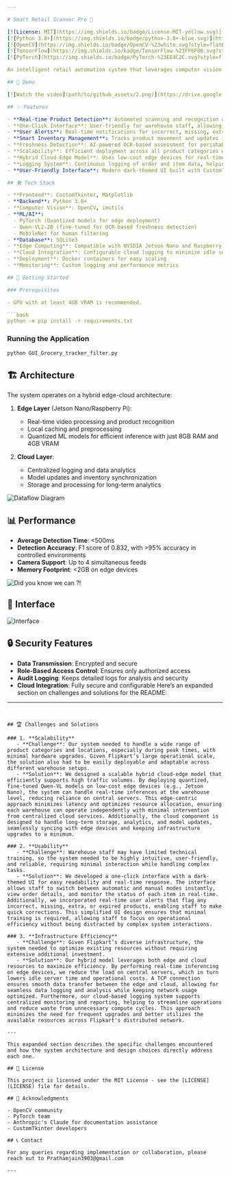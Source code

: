 ```yaml
---

# Smart Retail Scanner Pro 🛒

[![License: MIT](https://img.shields.io/badge/License-MIT-yellow.svg)](https://opensource.org/licenses/MIT)
[![Python 3.8+](https://img.shields.io/badge/python-3.8+-blue.svg)](https://www.python.org/downloads/)
[![OpenCV](https://img.shields.io/badge/OpenCV-%23white.svg?style=flat&logo=opencv&logoColor=white)](https://opencv.org/)
[![TensorFlow](https://img.shields.io/badge/TensorFlow-%23FF6F00.svg?style=flat&logo=TensorFlow&logoColor=white)](https://www.tensorflow.org/)
[![PyTorch](https://img.shields.io/badge/PyTorch-%23EE4C2C.svg?style=flat&logo=PyTorch&logoColor=white)](https://pytorch.org/)

An intelligent retail automation system that leverages computer vision and machine learning to streamline inventory management and enhance the shopping experience. Perfect for modern retail environments looking to automate their operations while maintaining accuracy and efficiency.

## 🎥 Demo

[![Watch the video](path/to/github_assets/2.png)](https://drive.google.com/file/d/15eoGBw3SjDriYymjUkb_L5rgUbx-RZPX/view?usp=drive_link)

## ✨ Features

- **Real-time Product Detection**: Automated scanning and recognition of products using computer vision
- **One-Click Interface**: User-friendly for warehouse staff, allowing quick switching between automatic and manual modes
- **User Alerts**: Real-time notifications for incorrect, missing, extra, or expired products in orders
- **Smart Inventory Management**: Tracks product movement and updates inventory in real-time
- **Freshness Detection**: AI-powered OCR-based assessment for perishable goods and expiration detection for packaged products
- **Scalability**: Efficient deployment across all product categories with minimal hardware upgrades
- **Hybrid Cloud-Edge Model**: Uses low-cost edge devices for real-time inference and cloud for centralized logging and analytics
- **Logging System**: Continuous logging of order and item data, helping identify frequently mis-scanned products
- **User-Friendly Interface**: Modern dark-themed UI built with CustomTkinter for ease of use

## 🛠️ Tech Stack

- **Frontend**: CustomTkinter, Matplotlib
- **Backend**: Python 3.8+
- **Computer Vision**: OpenCV, imutils
- **ML/AI**:
  - PyTorch (Quantized models for edge deployment)
  - Qwen-VL2-2B (fine-tuned for OCR-based freshness detection)
  - MobileNet for human filtering
- **Database**: SQLite3
- **Edge Computing**: Compatible with NVIDIA Jetson Nano and Raspberry Pi
- **Cloud Integration**: Configurable cloud logging to minimize idle server times
- **Deployment**: Docker containers for easy scaling
- **Monitoring**: Custom logging and performance metrics

## 🚀 Getting Started

### Prerequisites

- GPU with at least 4GB VRAM is recommended.

```bash
python -m pip install -r requirements.txt
```

### Running the Application

```bash
python GUI_Grocery_tracker_filter.py
```

## 🏗️ Architecture

The system operates on a hybrid edge-cloud architecture:

1. **Edge Layer** (Jetson Nano/Raspberry Pi):
   - Real-time video processing and product recognition
   - Local caching and preprocessing
   - Quantized ML models for efficient inference with just 8GB RAM and 4GB VRAM

2. **Cloud Layer**:
   - Centralized logging and data analytics
   - Model updates and inventory synchronization
   - Storage and processing for long-term analytics

![Dataflow Diagram](path/to/github_assets/5.png)

## 📊 Performance

- **Average Detection Time**: <500ms
- **Detection Accuracy**: F1 score of 0.832, with >95% accuracy in controlled environments
- **Camera Support**: Up to 4 simultaneous feeds
- **Memory Footprint**: <2GB on edge devices

![Did you know we can ?!](path/to/github_assets/4.png)

## 📸 Interface

![Interface](path/to/github_assets/9.png)

## 🔒 Security Features

- **Data Transmission**: Encrypted and secure
- **Role-Based Access Control**: Ensures only authorized access
- **Audit Logging**: Keeps detailed logs for analysis and security
- **Cloud Integration**: Fully secure and configurable
Here’s an expanded section on challenges and solutions for the README:

---
```


## 🏆 Challenges and Solutions

### 1. **Scalability**
   - **Challenge**: Our system needed to handle a wide range of product categories and locations, especially during peak times, with minimal hardware upgrades. Given Flipkart’s large operational scale, the solution also had to be easily deployable and adaptable across different warehouse setups.
   - **Solution**: We designed a scalable hybrid cloud-edge model that efficiently supports high traffic volumes. By deploying quantized, fine-tuned Qwen-VL models on low-cost edge devices (e.g., Jetson Nano), the system can handle real-time inferences at the warehouse level, reducing reliance on central servers. This edge-centric approach minimizes latency and optimizes resource allocation, ensuring each warehouse can operate independently with minimal intervention from centralized cloud services. Additionally, the cloud component is designed to handle long-term storage, analytics, and model updates, seamlessly syncing with edge devices and keeping infrastructure upgrades to a minimum.

### 2. **Usability**
   - **Challenge**: Warehouse staff may have limited technical training, so the system needed to be highly intuitive, user-friendly, and reliable, requiring minimal interaction while handling complex tasks.
   - **Solution**: We developed a one-click interface with a dark-themed UI for easy readability and real-time response. The interface allows staff to switch between automatic and manual modes instantly, view order details, and monitor the status of each item in real-time. Additionally, we incorporated real-time user alerts that flag any incorrect, missing, extra, or expired products, enabling staff to make quick corrections. This simplified UI design ensures that minimal training is required, allowing staff to focus on operational efficiency without being distracted by complex system interactions.

### 3. **Infrastructure Efficiency**
   - **Challenge**: Given Flipkart’s diverse infrastructure, the system needed to optimize existing resources without requiring extensive additional investment.
   - **Solution**: Our hybrid model leverages both edge and cloud resources to maximize efficiency. By performing real-time inferencing on edge devices, we reduce the load on central servers, which in turn lowers idle server time and operational costs. A TCP connection ensures smooth data transfer between the edge and cloud, allowing for seamless data logging and analysis while keeping network usage optimized. Furthermore, our cloud-based logging system supports centralized monitoring and reporting, helping to streamline operations and reduce waste from unnecessary compute cycles. This approach minimizes the need for frequent upgrades and better utilizes the available resources across Flipkart's distributed network.

--- 

This expanded section describes the specific challenges encountered and how the system architecture and design choices directly address each one.

## 📝 License

This project is licensed under the MIT License - see the [LICENSE](LICENSE) file for details.

## 🙏 Acknowledgments

- OpenCV community
- PyTorch team
- Anthropic's Claude for documentation assistance
- CustomTkinter developers

## 📞 Contact

For any queries regarding implementation or collaboration, please reach out to Prathamjain3903@gmail.com

--- 
